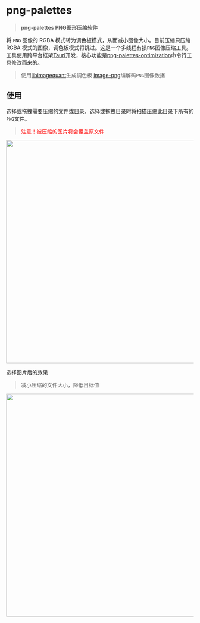 # png-palettes
> **png-palettes PNG图形压缩软件**

将 `PNG` 图像的 RGBA 模式转为调色板模式，从而减小图像大小。目前压缩只压缩 RGBA 模式的图像，调色板模式将跳过。这是一个多线程有损`PNG`图像压缩工具。
工具使用跨平台框架[Tauri](https://tauri.app)开发，核心功能是[png-palettes-optimization](https://github.com/cct124/png-palettes-optimization)命令行工具修改而来的。

> 使用[libimagequant](https://github.com/ImageOptim/libimagequant)生成调色板
> [image-png](https://github.com/image-rs/image-png)编解码`PNG`图像数据

## 使用

选择或拖拽需要压缩的文件或目录，选择或拖拽目录时将扫描压缩此目录下所有的`PNG`文件。
> <span style="color: red">注意！被压缩的图片将会覆盖原文件</span>

<img width="600" src="https://github.com/cct124/png-palettes/assets/47600522/0497bf92-8394-4676-871d-0e72aa9b78b2" />

选择图片后的效果
> 减小压缩的文件大小，降低目标值
<img width="600" src="https://github.com/cct124/png-palettes/assets/47600522/11be0dcf-259e-453c-94bd-f8619606bc40" />
